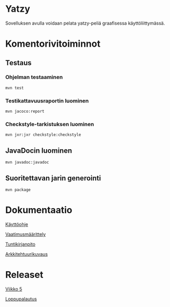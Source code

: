 # Yatzy

Sovelluksen avulla voidaan pelata yatzy-peliä graafisessa käyttöliittymässä. 

# Komentorivitoiminnot

## Testaus

### Ohjelman testaaminen

```
mvn test
```

### Testikattavuusraportin luominen

```
mvn jacoco:report
```

### Checkstyle-tarkistuksen luominen

```
mvn jxr:jxr checkstyle:checkstyle
```

## JavaDocin luominen

```
mvn javadoc:javadoc
```

## Suoritettavan jarin generointi

```
mvn package
```

# Dokumentaatio

[Käyttöohje](https://github.com/matiasonnelainen/ot-harjoitustyo/blob/master/dokumentaatio/kayttoohje.md)

[Vaatimusmäärittely](https://github.com/matiasonnelainen/ot-harjoitustyo/blob/master/dokumentaatio/vaatimusmaarittely.md)

[Tuntikirjanpito](https://github.com/matiasonnelainen/ot-harjoitustyo/blob/master/dokumentaatio/tuntikirjanpito.md)

[Arkkitehtuurikuvaus](https://github.com/matiasonnelainen/ot-harjoitustyo/blob/master/dokumentaatio/arkkitehtuuri.md)

# Releaset

[Viikko 5](https://github.com/matiasonnelainen/ot-harjoitustyo/releases/tag/viikko5)

[Loppupalautus](https://github.com/matiasonnelainen/ot-harjoitustyo/releases/tag/Loppupalautus)
